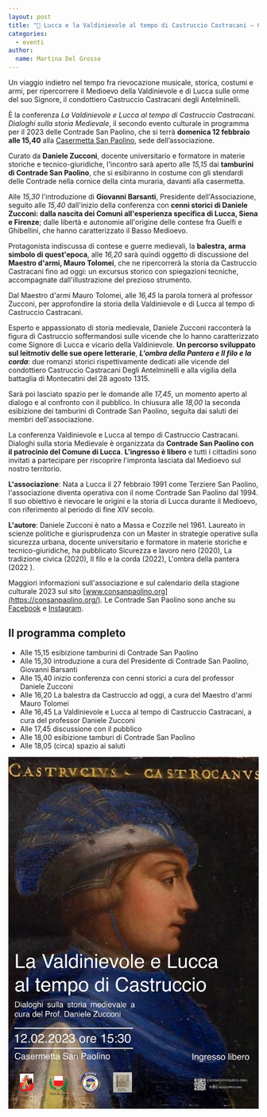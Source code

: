 ```yaml
---
layout: post
title: "📜 Lucca e la Valdinievole al tempo di Castruccio Castracani – Conferenza con il Prof. Daniele Zucconi"
categories:
  - eventi
author:
  name: Martina Del Grosso
---
```


Un viaggio indietro nel tempo fra rievocazione musicale, storica, costumi e armi, per ripercorrere il Medioevo della Valdinievole e di Lucca sulle orme del suo Signore, il condottiero Castruccio Castracani degli Antelminelli.

È la conferenza *La Valdinievole e Lucca al tempo di Castruccio Castracani. Dialoghi sulla storia Medievale*, il secondo evento culturale in programma per il 2023 delle Contrade San Paolino, che si terrà **domenica 12 febbraio alle 15,40** alla [Casermetta San Paolino](https://goo.gl/maps/ZLWQE3A6ExJgA9Da9), sede
dell’associazione.

<!-- more -->

Curato da **Daniele Zucconi**, docente universitario e formatore in materie storiche e tecnico-giuridiche, l'incontro sarà aperto alle *15,15* dai **tamburini di Contrade San Paolino**, che si esibiranno in costume con gli stendardi delle Contrade nella cornice della cinta muraria, davanti alla casermetta.

Alle *15,30* l'introduzione di **Giovanni Barsanti**, Presidente dell'Associazione, seguito alle *15,40* dall'inizio della conferenza con **cenni storici di Daniele Zucconi: dalla nascita dei Comuni all'esperienza specifica di Lucca, Siena e Firenze**; dalle libertà e autonomie all'origine delle contese fra Guelfi e Ghibellini, che hanno caratterizzato il Basso Medioevo.

Protagonista indiscussa di contese e guerre medievali, la **balestra, arma simbolo di quest'epoca**, alle *16,20* sarà quindi oggetto di discussione del **Maestro d'armi, Mauro Tolomei**, che ne ripercorrerà la storia da Castruccio Castracani fino ad oggi: un excursus storico con spiegazioni tecniche, accompagnate dall'illustrazione del prezioso strumento.

Dal Maestro d'armi Mauro Tolomei, alle *16,45* la parola tornerà al professor Zucconi, per approfondire la storia della Valdinievole e di Lucca al tempo di Castruccio Castracani.

Esperto e appassionato di storia medievale, Daniele Zucconi racconterà la figura di Castruccio soffermandosi sulle vicende che lo hanno caratterizzato come Signore di Lucca e vicario della Valdinievole. **Un percorso sviluppato sul leitmotiv delle sue opere letterarie**, ***L'ombra della Pantera e Il filo e la corda***: due romanzi storici rispettivamente dedicati alle vicende del condottiero Castruccio Castracani Degli Antelminelli e alla vigilia della battaglia di Montecatini del 28 agosto 1315.

Sarà poi lasciato spazio per le domande alle *17,45*, un momento aperto al dialogo e al confronto con il pubblico. In chiusura alle *18,00* la seconda esibizione dei tamburini di Contrade San Paolino, seguita dai saluti dei membri dell'associazione.

La conferenza Valdinievole e Lucca al tempo di Castruccio Castracani. Dialoghi sulla storia Medievale è organizzata da **Contrade San Paolino con il patrocinio del Comune di Lucca**. **L'ingresso è libero** e tutti i cittadini sono invitati a partecipare per riscoprire l'impronta lasciata dal Medioevo sul nostro territorio.

**L'associazione**: Nata a Lucca il 27 febbraio 1991 come Terziere San Paolino, l'associazione diventa operativa con il nome Contrade San Paolino dal 1994. Il suo obiettivo è rievocare le origini e la storia di Lucca durante il Medioevo, con riferimento al periodo di fine XIV secolo.

**L'autore**: Daniele Zucconi è nato a Massa e Cozzile nel 1961. Laureato in scienze politiche e giurisprudenza con un Master in strategie operative sulla sicurezza urbana, docente universitario e formatore in materie storiche e tecnico-giuridiche, ha pubblicato Sicurezza e lavoro nero (2020), La tradizione civica (2020), Il filo e la corda (2022), L'ombra della pantera (2022 ).

Maggiori informazioni sull'associazione e sul calendario della stagione culturale 2023 sul sito [www.consanpaolino.org](https://consanpaolino.org/).
Le Contrade San Paolino sono anche su [Facebook](https://www.facebook.com/consanpaolino) e [Instagram](https://www.instagram.com/consanpaolino/).

## Il programma completo

- Alle 15,15 esibizione tamburini di Contrade San Paolino
- Alle 15,30 introduzione a cura del Presidente di Contrade San Paolino, Giovanni Barsanti
- Alle 15,40 inizio conferenza con cenni storici a cura del professor Daniele Zucconi
- Alle 16,20 La balestra da Castruccio ad oggi, a cura del Maestro d'armi Mauro Tolomei
- Alle 16,45 La Valdinievole e Lucca al tempo di Castruccio Castracani, a cura del professor Daniele Zucconi
- Alle 17,45 discussione con il pubblico
- Alle 18,00 esibizione tamburi di Contrade San Paolino
- Alle 18,05 (circa) spazio ai saluti

![locandina evento](/assets/images/2023/230211-locandina-castruccio.jpg)
